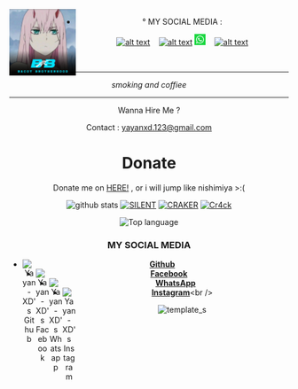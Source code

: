 <img src="https://github.com/Yayan-XD/Yayan-XD/blob/master/img/20200909_084956.jpg" width="120" height="120" align="left">
<center>


* ° MY SOCIAL MEDIA :

<a href="https://www.facebook.com/KM39453"><img src="https://image.flaticon.com/icons/svg/174/174848.svg" alt="alt text" width="20" height="20"></a> &nbsp;&nbsp; <a href="https://instagram.com/@yayanxd"><img src="https://image.flaticon.com/icons/svg/174/174855.svg" alt="alt text" width="20" height="20"></a> 
<a href="https://www.facebook.com/KM39453"><img src="https://github.com/Yayan-XD/Yayan-XD/blob/master/img/whatsapp.png" alt="alt text" width="20" height="20"></a>
 &nbsp;&nbsp; <a href="https://twitter.com/moch_xd"><img src="https://www.flaticon.com/svg/static/icons/svg/124/124021.svg" alt="alt text" width="20" height="20"></a>




&nbsp;&nbsp;     &nbsp;&nbsp;    &nbsp;&nbsp;   &nbsp;&nbsp;   &nbsp;&nbsp;   
___
_smoking and coffiee_
___


Wanna Hire Me ? 

Contact : yayanxd.123@gmail.com


# Donate 
Donate me on  <a href="https://saweria.co/YayanXD">HERE!</a>
, or i will jump like nishimiya >:(


![github stats](https://github-readme-stats.vercel.app/api?username=Yayan-XD&show_icons=true&theme=dark)
<a href="https://github.com/Yayan-XD/Silent"><img title="SILENT" src="https://github-readme-stats.vercel.app/api/pin/?username=Yayan-XD&repo=Silent&theme=vision-friendly-dark"></a>
<a href="https://github.com/Yayan-XD/Craker"><img title="CRAKER" src="https://github-readme-stats.vercel.app/api/pin/?username=Yayan-XD&repo=Craker&theme=vision-friendly-dark"></a>
<a href="https://github.com/Yayan-XD/Cr4ck"><img title="Cr4ck" src="https://github-readme-stats.vercel.app/api/pin/?username=Yayan-XD&repo=Cr4ck&theme=vision-friendly-dark"></a>
<p align="center">
  <img src="https://github-readme-stats.vercel.app/api/top-langs/?username=storiku&layout=compact" alt="Top language">

### MY SOCIAL MEDIA
* [<img alt="Yayan-XD's Github" align="left" width="24px" src="https://cdn.jsdelivr.net/npm/simple-icons@v3/icons/github.svg" /> <b>Github</b>](https://github.com/Yayan-XD)<br />
* [<img alt="Yayan-XD's Facebook" align="left" width="24px" src="https://cdn.jsdelivr.net/npm/simple-icons@v3/icons/facebook.svg" /> <b>Facebook</b>](https://www.facebook.com/KM39453)<br />
* [<img alt="Yayan-XD's Whatsapp" align="left" width="24px" src="https://cdn.jsdelivr.net/npm/simple-icons@v3/icons/whatsapp.svg" /> <b>WhatsApp</b>](https://wa.me/6285603036683?text=Asalamualaikum+bang)<br />
* [<img alt="Yayan-XD's Instagram" align="left" width="24px" src="https://cdn.jsdelivr.net/npm/simple-icons@v3/icons/instagram.svg" /> <b>Instagram</b>](https://Instagram.com/yayanxd_)<br />

![template_s](https://user-images.githubusercontent.com/52023076/93980625-b4ff2180-fd33-11ea-873d-9570cbdd30e9.gif)
